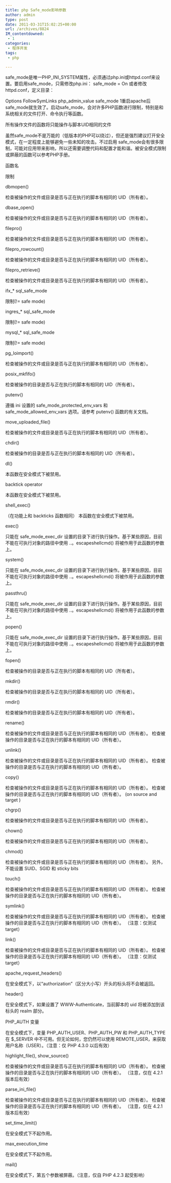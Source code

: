 ```yaml
---
title: php Safe_mode影响参数
author: admin
type: post
date: 2011-03-31T15:02:25+00:00
url: /archives/8824
IM_contentdowned:
 - 1
categories:
 - 程序开发
tags:
 - php

---
```


safe_mode是唯一PHP_INI_SYSTEM属性，必须通过php.ini或httpd.conf来设置。要启用safe_mode，只需修改php.ini： safe_mode = On 或者修改httpd.conf，定义目录：

Options FollowSymLinks php_admin_value safe_mode 1重启apache后safe_mode就生效了。启动safe_mode，会对许多PHP函数进行限制，特别是和系统相关的文件打开、命令执行等函数。

所有操作文件的函数将只能操作与脚本UID相同的文件


虽然safe_mode不是万能的（低版本的PHP可以绕过），但还是强烈建议打开安全模式，在一定程度上能够避免一些未知的攻击。不过启用 safe_mode会有很多限制，可能对应用带来影响，所以还需要调整代码和配置才能和谐。被安全模式限制或屏蔽的函数可以参考PHP手册。

 函数名

 限制

 dbmopen()

 检查被操作的文件或目录是否与正在执行的脚本有相同的 UID（所有者）。

 dbase_open()

 检查被操作的文件或目录是否与正在执行的脚本有相同的 UID（所有者）。

 filepro()

 检查被操作的文件或目录是否与正在执行的脚本有相同的 UID（所有者）。

 filepro_rowcount()

 检查被操作的文件或目录是否与正在执行的脚本有相同的 UID（所有者）。

 filepro_retrieve()

 检查被操作的文件或目录是否与正在执行的脚本有相同的 UID（所有者）。

 ifx_* sql_safe_mode

 限制(!= safe mode)

 ingres_* sql_safe_mode

 限制(!= safe mode)

 mysql_* sql_safe_mode

 限制(!= safe mode)

 pg_loimport()

 检查被操作的文件或目录是否与正在执行的脚本有相同的 UID（所有者）。

 posix_mkfifo()

 检查被操作的目录是否与正在执行的脚本有相同的 UID（所有者）。

 putenv()

 遵循 ini 设置的 safe_mode_protected_env_vars 和 safe_mode_allowed_env_vars 选项。请参考 putenv() 函数的有关文档。

 move_uploaded_file()

 检查被操作的文件或目录是否与正在执行的脚本有相同的 UID（所有者）。

 chdir()

 检查被操作的目录是否与正在执行的脚本有相同的 UID（所有者）。

 dl()

 本函数在安全模式下被禁用。

 backtick operator

 本函数在安全模式下被禁用。

 shell_exec()

 （在功能上和 backticks 函数相同） 本函数在安全模式下被禁用。

 exec()

 只能在 safe_mode_exec_dir 设置的目录下进行执行操作。基于某些原因，目前不能在可执行对象的路径中使用 ..。escapeshellcmd() 将被作用于此函数的参数上。

 system()

 只能在 safe_mode_exec_dir 设置的目录下进行执行操作。基于某些原因，目前不能在可执行对象的路径中使用 ..。escapeshellcmd() 将被作用于此函数的参数上。

 passthru()

 只能在 safe_mode_exec_dir 设置的目录下进行执行操作。基于某些原因，目前不能在可执行对象的路径中使用 ..。escapeshellcmd() 将被作用于此函数的参数上。

 popen()

 只能在 safe_mode_exec_dir 设置的目录下进行执行操作。基于某些原因，目前不能在可执行对象的路径中使用 ..。escapeshellcmd() 将被作用于此函数的参数上。

 fopen()

 检查被操作的目录是否与正在执行的脚本有相同的 UID（所有者）。

 mkdir()

 检查被操作的目录是否与正在执行的脚本有相同的 UID（所有者）。

 rmdir()

 检查被操作的目录是否与正在执行的脚本有相同的 UID（所有者）。

 rename()

 检查被操作的文件或目录是否与正在执行的脚本有相同的 UID（所有者）。 检查被操作的目录是否与正在执行的脚本有相同的 UID（所有者）。

 unlink()

 检查被操作的文件或目录是否与正在执行的脚本有相同的 UID（所有者）。 检查被操作的目录是否与正在执行的脚本有相同的 UID（所有者）。

 copy()

 检查被操作的文件或目录是否与正在执行的脚本有相同的 UID（所有者）。 检查被操作的目录是否与正在执行的脚本有相同的 UID（所有者）。 (on source and target )

 chgrp()

 检查被操作的文件或目录是否与正在执行的脚本有相同的 UID（所有者）。

 chown()

 检查被操作的文件或目录是否与正在执行的脚本有相同的 UID（所有者）。

 chmod()

 检查被操作的文件或目录是否与正在执行的脚本有相同的 UID（所有者）。 另外，不能设置 SUID、SGID 和 sticky bits

 touch()

 检查被操作的文件或目录是否与正在执行的脚本有相同的 UID（所有者）。 检查被操作的目录是否与正在执行的脚本有相同的 UID（所有者）。

 symlink()

 检查被操作的文件或目录是否与正在执行的脚本有相同的 UID（所有者）。 检查被操作的目录是否与正在执行的脚本有相同的 UID（所有者）。 （注意：仅测试 target）

 link()

 检查被操作的文件或目录是否与正在执行的脚本有相同的 UID（所有者）。 检查被操作的目录是否与正在执行的脚本有相同的 UID（所有者）。 （注意：仅测试 target）

 apache_request_headers()

 在安全模式下，以“authorization”（区分大小写）开头的标头将不会被返回。

 header()

 在安全模式下，如果设置了 WWW-Authenticate，当前脚本的 uid 将被添加到该标头的 realm 部分。

 PHP_AUTH 变量

 在安全模式下，变量 PHP_AUTH_USER、PHP_AUTH_PW 和 PHP_AUTH_TYPE 在 $_SERVER 中不可用。但无论如何，您仍然可以使用 REMOTE_USER，来获取用户名称（USER）。（注意：仅 PHP 4.3.0 以后有效）

 highlight_file(), show_source()

 检查被操作的文件或目录是否与正在执行的脚本有相同的 UID（所有者）。 检查被操作的目录是否与正在执行的脚本有相同的 UID（所有者）。 （注意，仅在 4.2.1 版本后有效）

 parse_ini_file()

 检查被操作的文件或目录是否与正在执行的脚本有相同的 UID（所有者）。 检查被操作的目录是否与正在执行的脚本有相同的 UID（所有者）。 （注意，仅在 4.2.1 版本后有效）

 set_time_limit()

 在安全模式下不起作用。

 max_execution_time

 在安全模式下不起作用。

 mail()

 在安全模式下，第五个参数被屏蔽。（注意，仅自 PHP 4.2.3 起受影响）